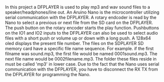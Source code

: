 In this project a DFPLAYER is used to play mp3 and wav sound files to a speaker/headphones/line out. An Aruino Nano is the microcontroller utilizing serial communication with the DFPLAYER.  A rotary endcoder is read by the Nano to select a previous or next file from the SD card on the DFPLAYER.  The push button on the rotary encoder starts the play function.  Pushbuttons on the IO1 and IO2 inputs to the DFPLAYER can also be used to select audio files with a short push or volume up or down with a long push. A 128x64 oled displays the present file number.  The files on the SDPLAYER SD memory card have a specific file name sequence. For example. if the first filname was sound.mp3, the first file would be named 0001sound.mp3. The next file name would be 0002filename.mp3. The folder these files reside in must be called 'mp3' in lower case. Due to the fact that the Nano uses serial communication with the DFPLAYER, you have to disconnect the RX TX from the DFPLAYER for programming the Nano.
